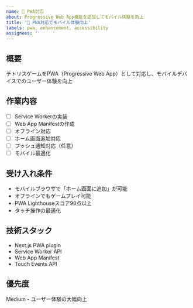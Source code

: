 ```yaml
---
name: 📱 PWA対応
about: Progressive Web App機能を追加してモバイル体験を向上
title: '📱 PWA対応でモバイル体験向上'
labels: pwa, enhancement, accessibility
assignees: ''
---
```


## 概要

テトリスゲームをPWA（Progressive Web App）として対応し、モバイルデバイスでのユーザー体験を向上

## 作業内容

- [ ] Service Workerの実装
- [ ] Web App Manifestの作成
- [ ] オフライン対応
- [ ] ホーム画面追加対応
- [ ] プッシュ通知対応（任意）
- [ ] モバイル最適化

## 受け入れ条件

- モバイルブラウザで「ホーム画面に追加」が可能
- オフラインでもゲームプレイ可能
- PWA Lighthouseスコア90点以上
- タッチ操作の最適化

## 技術スタック

- Next.js PWA plugin
- Service Worker API
- Web App Manifest
- Touch Events API

## 優先度

Medium - ユーザー体験の大幅向上
